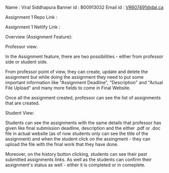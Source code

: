 Name : Viral Siddhapura
Banner id : B00913032
Email id : VR607491@dal.ca

Assignment 1 Repo Link : 

Assignment 1 Netlify Link : 

Overview (Assignment Feature):

Professor view:


In the Assignment feature, there are two possibilities - either from professor side or student side. 

From professor point of view, they can create, update and delete the assignment but while doing the assignment they need to put some important information like "Assignment Deadline", "Description" and "Actual File Upload" and many more fields to come in Final Website.

Once all the assignment created, professor can see the list of assignments that are created. 

Student View:

Students can see the assignments with the same details that professor has given like final submission deadline, description and the either .pdf or .doc file in actual website (as of now students only can see the title of the assignment) and when the student click on the assingment - they can upload the file with the final work that they have done. 

Moreover, on the history button clicking, students can see their past submitted assignments links. As well as the students can confirm their assignment's status as well - either it is completed or in comeplete. 